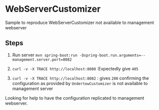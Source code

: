 # WebServerCustomizer
Sample to reproduce WebServerCustomizer not available to management webserver

## Steps
1. Run server 
  `mvn spring-boot:run -Dspring-boot.run.arguments=--management.server.port=8082`

2. `curl -v -X TRACE http://localhost:8080` :Expectedly give `405`
3. `curl -v -X TRACE http://localhost:8082` : gives `200` confirming the configuration as provided by `UndertowCustomizer` is not available to management server

Looking for help to have the configuration replicated to management webserver.
